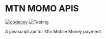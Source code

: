 # MTN MOMO APIS
[![codecov](https://codecov.io/gh/karibu-cap/mtn_momo_apis/branch/dev/graph/badge.svg?token=ODEACR6NKE)](https://codecov.io/gh/karibu-cap/mtn_momo_apis)  ![Testing](https://github.com/karibu-cap/mtn_momo_apis/actions/workflows/health.yml/badge.svg)


A javascript api for Mtn Mobile Money payment
